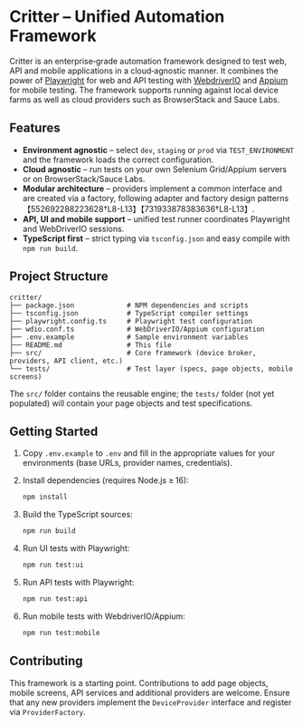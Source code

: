 # Critter – Unified Automation Framework

Critter is an enterprise‑grade automation framework designed to test web, API
and mobile applications in a cloud‑agnostic manner.  It combines the power
of [Playwright](https://playwright.dev/) for web and API testing with
[WebdriverIO](https://webdriver.io/) and [Appium](https://appium.io/) for mobile
testing.  The framework supports running against local device farms as well
as cloud providers such as BrowserStack and Sauce Labs.

## Features

* **Environment agnostic** – select `dev`, `staging` or `prod` via `TEST_ENVIRONMENT` and the framework loads the correct configuration.
* **Cloud agnostic** – run tests on your own Selenium Grid/Appium servers or on BrowserStack/Sauce Labs.
* **Modular architecture** – providers implement a common interface and are created via a factory, following adapter and factory design patterns【552692288223628†L8-L13】【731933878383636†L8-L13】.
* **API, UI and mobile support** – unified test runner coordinates Playwright and WebDriverIO sessions.
* **TypeScript first** – strict typing via `tsconfig.json` and easy compile with `npm run build`.

## Project Structure

```
critter/
├── package.json             # NPM dependencies and scripts
├── tsconfig.json            # TypeScript compiler settings
├── playwright.config.ts     # Playwright test configuration
├── wdio.conf.ts             # WebDriverIO/Appium configuration
├── .env.example             # Sample environment variables
├── README.md                # This file
├── src/                     # Core framework (device broker, providers, API client, etc.)
└── tests/                   # Test layer (specs, page objects, mobile screens)
```

The `src/` folder contains the reusable engine; the `tests/` folder (not yet
populated) will contain your page objects and test specifications.

## Getting Started

1. Copy `.env.example` to `.env` and fill in the appropriate values for your
   environments (base URLs, provider names, credentials).
2. Install dependencies (requires Node.js ≥ 16):

   ```sh
   npm install
   ```

3. Build the TypeScript sources:

   ```sh
   npm run build
   ```

4. Run UI tests with Playwright:

   ```sh
   npm run test:ui
   ```

5. Run API tests with Playwright:

   ```sh
   npm run test:api
   ```

6. Run mobile tests with WebdriverIO/Appium:

   ```sh
   npm run test:mobile
   ```

## Contributing

This framework is a starting point.  Contributions to add page objects, mobile
screens, API services and additional providers are welcome.  Ensure that any
new providers implement the `DeviceProvider` interface and register via
`ProviderFactory`.
